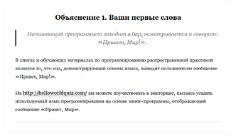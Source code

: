 ![](https://github.com/devSchacht/Eat-the-World/blob/master/PART-II/Explanation-1/Explanation-1.png)

